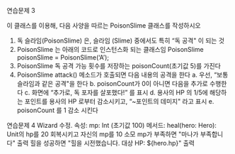 연습문제 3

이 클래스를 이용해, 다음 사양을 따르는 PoisonSlime 클래스를 작성하시오
1. 독 슬라임(PoisonSlime) 은, 슬라임 (Slime) 중에서도 특히 “독 공격" 이 되는 것
2. PoisonSlime 는 아래의 코드로 인스턴스화 되는 클래스임
   PoisonSlime poisonSlime = PoisonSlime(‘A’);
3. PoisonSlime 독 공격 가능 횟수를 저장하는 poisonCount(초기값 5)를 가진다
4. PoisonSlime attack() 메소드가 호출되면 다음 내용의 공격을 한다
a. 우선, “보통 슬라임과 같은 공격"을 한다
b. poisonCount가 0이 아니면 다음을 추가로 수행한다
c. 화면에 “추가로, 독 포자를 살포했다!” 를 표시
d. 용사의 HP 의 1/5에 해당하는 포인트를 용사의 HP 로부터 감소시키고, “~포인트의 데미지" 라고 표시
e. poisonCount 를 1 감소 시킨다


연습문제 4 Wizard 수정.
속성:
   mp: Int (초기값 100)
메서드:
   heal(hero: Hero): Unit의 hp를 20 회복시키고 자신의 mp를 10 소모
   mp가 부족하면 "마나가 부족합니다" 출력
   힐을 성공하면 "힐을 시전했습니다. 대상 HP: ${hero.hp}" 출력



